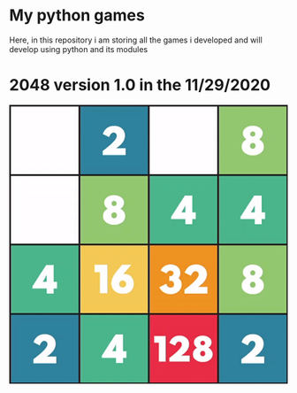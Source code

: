 # My python games
 Here, in this repository i am storing all the games i developed and will develop using python and its modules
# 2048 version 1.0 in the 11/29/2020
![](https://github.com/MahmoudFettal/My-python-games/blob/main/2048/gifs/2048_V1.gif)
